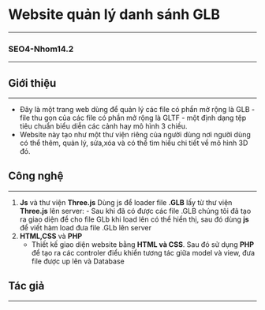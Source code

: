 # Website quản lý danh sánh GLB
------------
### SEO4-Nhom14.2
------------
## Giới thiệu
------------
* Đây là một trang web dùng để quản lý các file có phần mở rộng là GLB - file thu gọn của các file có phần mở rộng là GLTF - một định dạng tệp tiêu chuẩn biểu diễn các cảnh hay mô hình 3 chiều.
* Website này tạo như một thư viện riêng của người dùng nơi người dùng có thể thêm, quản lý, sửa,xóa và có thể tìm hiểu chi tiết về mô hình 3D đó.

## Công nghệ 
------------
1. **Js** và thư viện **Three.js**
    Dùng js để loader file **.GLB** lấy từ thư viện **Three.js** lên server:
        - Sau khi đã có được các file .GLB chúng tôi đã tạo ra giao diện để cho file GLb khi load lên có thể hiển thị, sau đó dùng **js** để viết hàm load đưa file .GLb lên server
2. **HTML,CSS** và **PHP**
    - Thiết kế giao diện website bằng **HTML và CSS**. Sau đó sử dụng **PHP** để tạo ra các controler điểu khiển tương tác giữa model và view, đưa file được up lên và Database

## Tác giả
----------



